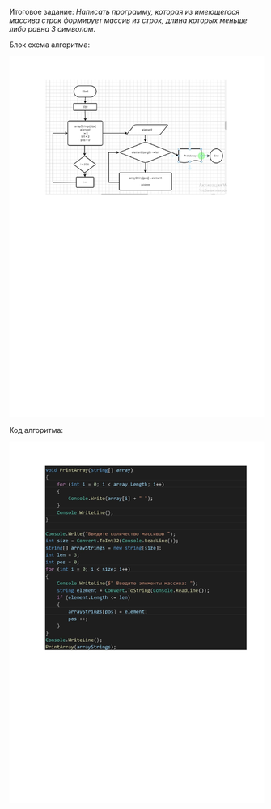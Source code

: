 
Итоговое задание: *Написать программу, которая из имеющегося массива строк формирует массив из строк, длина которых меньше либо равна 3 символам.*

Блок схема алгоритма:

![графический рисунок](blok%20cxema.jpg)

Код алгоритма:

![Фото алгоритма](Code.jpg)